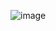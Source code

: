 ![image](https://github.com/agungrachmadprihanto/frontend-soal-psikotes/assets/103097069/cecee11b-2fd5-4782-833b-22ba3a0a4a37)

